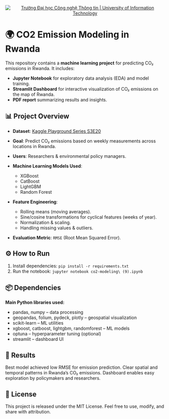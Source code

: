 <p align="center">
  <a href="https://www.uit.edu.vn/" title="Trường Đại học Công nghệ Thông tin" style="border: 5;">
    <img src="https://i.imgur.com/WmMnSRt.png" alt="Trường Đại học Công nghệ Thông tin | University of Information Technology">
  </a>
</p>

# 🌍 CO2 Emission Modeling in Rwanda
This repository contains a **machine learning project** for predicting CO₂ emissions in Rwanda. It includes:  
- **Jupyter Notebook** for exploratory data analysis (EDA) and model training.  
- **Streamlit Dashboard** for interactive visualization of CO₂ emissions on the map of Rwanda.  
- **PDF report** summarizing results and insights.  

## 📊 Project Overview
- **Dataset**: [Kaggle Playground Series S3E20](https://www.kaggle.com/competitions/playground-series-s3e20)  
- **Goal**: Predict CO₂ emissions based on weekly measurements across locations in Rwanda.  
- **Users**: Researchers & environmental policy managers.  
- **Machine Learning Models Used**:  
  - XGBoost  
  - CatBoost  
  - LightGBM  
  - Random Forest  

- **Feature Engineering**:  
  - Rolling means (moving averages).  
  - Sine/cosine transformations for cyclical features (weeks of year).  
  - Normalization & scaling.  
  - Handling missing values & outliers.  

- **Evaluation Metric**: `RMSE` (Root Mean Squared Error).  
## ⚙️ How to Run
1. Install dependencies: `pip install -r requirements.txt`
2. Run the notebook: `jupyter notebook co2-modeling\ (9).ipynb`

## 📦 Dependencies
**Main Python libraries used:**
- pandas, numpy – data processing
- geopandas, folium, pydeck, plotly – geospatial visualization
- scikit-learn – ML utilities
- xgboost, catboost, lightgbm, randomforest – ML models
- optuna – hyperparameter tuning (optional)
- streamlit – dashboard UI
## 📑 Results

Best model achieved low RMSE for emission prediction.
Clear spatial and temporal patterns in Rwanda’s CO₂ emissions.
Dashboard enables easy exploration by policymakers and researchers.
## 📜 License
This project is released under the MIT License. Feel free to use, modify, and share with attribution.
